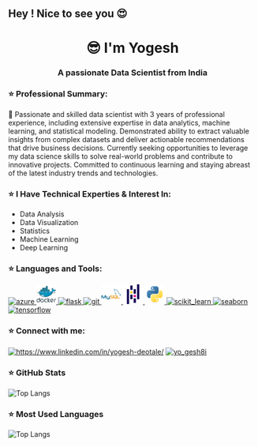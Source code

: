 ##  Hey ! Nice to see you 😍
<h1 align="center"> 😎 I'm Yogesh</h1>
<h3 align="center">A passionate Data Scientist from India</h3>
<h3 align="left">⭐ Professional Summary: </h3>
    🔭 Passionate and skilled data scientist with 3 years of professional experience, including extensive expertise in data analytics, machine learning, and statistical 
       modeling. Demonstrated ability to extract valuable insights from complex datasets and deliver actionable recommendations that drive business decisions.
       Currently seeking opportunities to leverage my data science skills to solve real-world problems and contribute to innovative projects. Committed to continuous                learning and staying abreast of the latest industry trends and technologies.

<h3 align="left">⭐ I Have Technical Experties & Interest In: </h3>

- Data Analysis
- Data Visualization
- Statistics
- Machine Learning
- Deep Learning

<h3 align="left">⭐ Languages and Tools:</h3>
<p align="left"> <a href="https://azure.microsoft.com/en-in/" target="_blank" rel="noreferrer"> <img src="https://www.vectorlogo.zone/logos/microsoft_azure/microsoft_azure-icon.svg" alt="azure" width="40" height="40"/> </a> <a href="https://www.docker.com/" target="_blank" rel="noreferrer"> <img src="https://raw.githubusercontent.com/devicons/devicon/master/icons/docker/docker-original-wordmark.svg" alt="docker" width="40" height="40"/> </a> <a href="https://flask.palletsprojects.com/" target="_blank" rel="noreferrer"> <img src="https://www.vectorlogo.zone/logos/pocoo_flask/pocoo_flask-icon.svg" alt="flask" width="40" height="40"/> </a> <a href="https://git-scm.com/" target="_blank" rel="noreferrer"> <img src="https://www.vectorlogo.zone/logos/git-scm/git-scm-icon.svg" alt="git" width="40" height="40"/> </a> <a href="https://www.mysql.com/" target="_blank" rel="noreferrer"> <img src="https://raw.githubusercontent.com/devicons/devicon/master/icons/mysql/mysql-original-wordmark.svg" alt="mysql" width="40" height="40"/> </a> <a href="https://pandas.pydata.org/" target="_blank" rel="noreferrer"> <img src="https://raw.githubusercontent.com/devicons/devicon/2ae2a900d2f041da66e950e4d48052658d850630/icons/pandas/pandas-original.svg" alt="pandas" width="40" height="40"/> </a> <a href="https://www.python.org" target="_blank" rel="noreferrer"> <img src="https://raw.githubusercontent.com/devicons/devicon/master/icons/python/python-original.svg" alt="python" width="40" height="40"/> </a> <a href="https://scikit-learn.org/" target="_blank" rel="noreferrer"> <img src="https://upload.wikimedia.org/wikipedia/commons/0/05/Scikit_learn_logo_small.svg" alt="scikit_learn" width="40" height="40"/> </a> <a href="https://seaborn.pydata.org/" target="_blank" rel="noreferrer"> <img src="https://seaborn.pydata.org/_images/logo-mark-lightbg.svg" alt="seaborn" width="40" height="40"/> </a> <a href="https://www.tensorflow.org" target="_blank" rel="noreferrer"> <img src="https://www.vectorlogo.zone/logos/tensorflow/tensorflow-icon.svg" alt="tensorflow" width="40" height="40"/> </a> </p>


<h3 align="left">⭐ Connect with me:</h3>
<p align="left">
<a href="https://linkedin.com/in/https://www.linkedin.com/in/yogesh-deotale/" target="blank"><img align="center" src="https://raw.githubusercontent.com/rahuldkjain/github-profile-readme-generator/master/src/images/icons/Social/linked-in-alt.svg" alt="https://www.linkedin.com/in/yogesh-deotale/" height="30" width="40" /></a>
<a href="https://instagram.com/yo_gesh8i" target="blank"><img align="center" src="https://raw.githubusercontent.com/rahuldkjain/github-profile-readme-generator/master/src/images/icons/Social/instagram.svg" alt="yo_gesh8i" height="30" width="40" /></a>
</p>

### ⭐ GitHub Stats                                                                                                        
![Top Langs](https://github-readme-stats.vercel.app/api/top-langs/?username=yogesh3i&layout=compact&theme=radical)
                                                                                                                          
### ⭐ Most Used Languages
![Top Langs](https://github-readme-stats.vercel.app/api/top-langs/?username=yogesh3i&layout=compact&theme=radical)



